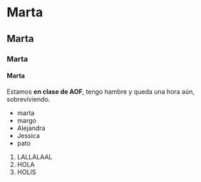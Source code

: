 # Marta
## Marta
### Marta
#### Marta



Estamos **en clase de AOF**, tengo hambre y queda una hora aún, sobreviviendo.

* marta
* margo
* Alejandra
* Jessica
* pato

1. LALLALAAL
2. HOLA
3. HOLIS
